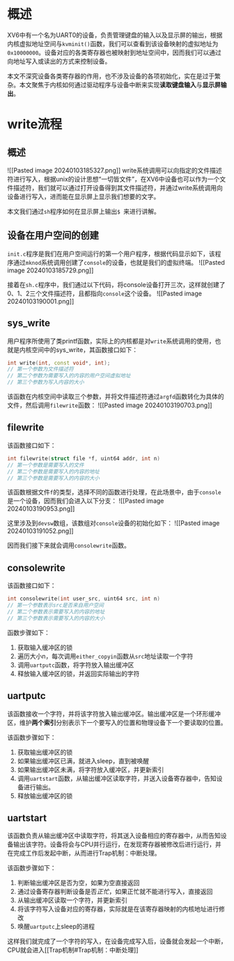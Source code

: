 # 概述
XV6中有一个名为UART0的设备，负责管理键盘的输入以及显示屏的输出，根据内核虚拟地址空间与`kvminit()`函数，我们可以查看到该设备映射的虚拟地址为`0x10000000`。设备对应的各类寄存器也被映射到地址空间中，因而我们可以通过向地址写入或读出的方式来控制设备。

本文不深究设备各类寄存器的作用，也不涉及设备的各项初始化，实在是过于繁杂。本文聚焦于内核如何通过驱动程序与设备中断来实现**读取键盘输入**与**显示屏输出**。

# write流程
## 概述
![[Pasted image 20240103185327.png]]
write系统调用可以向指定的文件描述符进行写入，根据unix的设计思想“一切皆文件”，在XV6中设备也可以作为一个文件描述符，我们就可以通过打开设备得到其文件描述符，并通过write系统调用向设备进行写入，进而能在显示屏上显示我们想要的文字。

本文我们通过`sh`程序如何在显示屏上输出`$ `来进行讲解。

## 设备在用户空间的创建
`init.c`程序是我们在用户空间运行的第一个用户程序，根据代码显示如下，该程序通过`mknod`系统调用创建了`console`的设备，也就是我们的虚拟终端。
![[Pasted image 20240103185729.png]]

接着在`sh.c`程序中，我们通过以下代码，将console设备打开三次，这样就创建了0、1、2三个文件描述符，且都指向`console`这个设备。
![[Pasted image 20240103190001.png]]

## sys_write
用户程序所使用了类printf函数，实际上的内核都是对`write`系统调用的使用，也就是内核空间中的sys_write，其函数接口如下：
```cpp
int write(int, const void*, int);
// 第一个参数为文件描述符
// 第二个参数为需要写入的内容的用户空间虚拟地址
// 第三个参数为写入内容的大小
```

该函数在内核空间中读取三个参数，并将文件描述符通过`argfd`函数转化为具体的文件，然后调用`filewrite`函数：
![[Pasted image 20240103190703.png]]

## filewrite
该函数接口如下：
```cpp
int filewrite(struct file *f, uint64 addr, int n)
// 第一个参数是需要写入的文件
// 第二个参数是需要写入的内容的地址
// 第三个参数是需要写入的内容的大小
```

该函数根据文件`f`的类型，选择不同的函数进行处理，在此场景中，由于`console`是一个设备，因而我们会进入以下分支：
![[Pasted image 20240103190953.png]]

这里涉及到`devsw`数组，该数组对`console`设备的初始化如下：
![[Pasted image 20240103191052.png]]

因而我们接下来就会调用`consolewrite`函数。

## consolewrite
该函数接口如下：
```cpp
int consolewrite(int user_src, uint64 src, int n)
// 第一个参数表示src是否来自用户空间
// 第二个参数表示需要写入的内容的地址
// 第三个参数表示需要写入的内容的大小
```

函数步骤如下：
1. 获取输入缓冲区的锁
2. 遍历大小n，每次调用`either_copyin`函数从`src`地址读取一个字符
3. 调用`uartputc`函数，将字符放入输出缓冲区
4. 释放输入缓冲区的锁，并返回实际输出的字符

## uartputc
该函数接收一个字符，并将该字符放入输出缓冲区。输出缓冲区是一个环形缓冲区，维护**两个索引**分别表示下一个要写入的位置和物理设备下一个要读取的位置。

该函数步骤如下：
1. 获取输出缓冲区的锁
2. 如果输出缓冲区已满，就进入sleep，直到被唤醒
3. 如果输出缓冲区未满，将字符放入缓冲区，并更新索引
4. 调用`uartstart`函数，从输出缓冲区读取字符，并送入设备寄存器中，告知设备进行输出。
5. 释放输出缓冲区的锁

## uartstart
该函数负责从输出缓冲区中读取字符，将其送入设备相应的寄存器中，从而告知设备输出该字符。设备将会与CPU并行运行，在发现寄存器被修改后进行运行，并在完成工作后发起中断，从而进行Trap机制：中断处理。

该函数步骤如下：
1. 判断输出缓冲区是否为空，如果为空直接返回
2. 通过设备寄存器判断设备是否*正忙*，如果正忙就不能进行写入，直接返回
3. 从输出缓冲区读取一个字符，并更新索引
4. 将该字符写入设备对应的寄存器，实际就是在该寄存器映射的内核地址进行修改
5. 唤醒`uartputc`上sleep的进程

这样我们就完成了一个字符的写入，在设备完成写入后，设备就会发起一个中断，CPU就会进入[[Trap机制#Trap机制：中断处理]]
